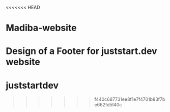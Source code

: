 <<<<<<< HEAD
# Madiba-website
Design of a Footer for juststart.dev website
=======
# juststartdev
>>>>>>> f440c687731ee8f1e7f4701b83f7be662fd5f40c
